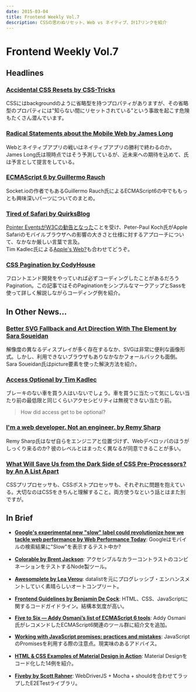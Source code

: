 ```yaml
---
date: 2015-03-04
title: Frontend Weekly Vol.7
description: CSSの思わぬリセット、Web vs ネイティブ、計17リンクを紹介
---
```


# Frontend Weekly Vol.7

## Headlines

### [Accidental CSS Resets by CSS-Tricks](https://css-tricks.com/accidental-css-resets/)

CSSにはbackgroundのように省略型を持つプロパティがありますが、その省略型のプロパティには"知らない間にリセットされている"という事故を起こす危険もたくさん潜んでいます。

### [Radical Statements about the Mobile Web by James Long](http://jlongster.com/Radical-Statements-about-the-Mobile-Web)

Webとネイティブアプリの戦いはネイティブアプリの勝利で終わるのか。James Long氏は現時点ではそう予測しているが、近未来への期待を込めて、氏は予言として提言をしている。

### [ECMAScript 6 by Guillermo Rauch](http://rauchg.com/2015/ecmascript-6/)

Socket.ioの作者でもあるGuillermo Rauch氏によるECMAScript6の中でももっとも興味深いパーツについてのまとめ。

### [Tired of Safari by QuirksBlog](http://www.quirksmode.org/blog/archives/2015/02/tired_of_safari.html)

[Pointer EventsがW3Cの勧告となった](http://www.w3.org/TR/pointerevents/)ことを受け、Peter-Paul Koch氏がApple Safariのモバイルブラウザへの影響の大きさと仕様に対するアプローチについて、なかなか厳しい言葉で言及。  
Tim Kadlec氏による[Apple's Web?](http://timkadlec.com/2015/02/apples-web/)も合わせてどうぞ。

### [CSS Pagination by CodyHouse](http://codyhouse.co/gem/css-pagination/)

フロントエンド開発をやっていれば必ずコーディングしたことがあるだろうPagination。この記事ではそのPaginationをシンプルなマークアップとSassを使って詳しく解説しながらコーディング例を紹介。

## In Other News…

### [Better SVG Fallback and Art Direction With The <picture> Element by Sara Soueidan](http://sarasoueidan.com/blog/svg-picture/)

解像度の異なるディスプレイが多く存在するなか、SVGは非常に便利な画像形式。しかし、利用できないブラウザもありなかなかフォールバックも面倒。Sara Soueidan氏はpicture要素を使った解決方法を紹介。

### [Access Optional by Tim Kadlec](http://timkadlec.com/2015/02/access-optional/)

ブレーキのない車を買う人はいないでしょう。車を買うに当たって気にしない当たり前の最低限と同じくらいアクセシビリティは無視できない当たり前。

> How did access get to be optional?

### [I'm a web developer. Not an engineer. by Remy Sharp](https://remysharp.com/2015/02/26/i-am-web-developer)

Remy Sharp氏はなぜ自らをエンジニアと位置づけず、Webデベロッパのほうがしっくり来るのか? 彼のレベルとはまったく異なるが同意できることが多い。

### [What Will Save Us from the Dark Side of CSS Pre-Processors? by An A List Apart](http://alistapart.com/column/what-will-save-us-from-the-dark-side-of-pre-processors)

CSSプリプロセッサも、CSSポストプロセッサも、それぞれに問題を抱えている。大切なのはCSSをきちんと理解すること。両方使うなという話とはまた別ですが。

## In Brief

- [**Google's experimental new "slow" label could revolutionize how we tackle web performance by Web Performance Today**](http://www.webperformancetoday.com/2015/02/25/google-new-slow-label-web-performance/): Googleはモバイルの検索結果に"Slow"を表示するテスト中か?

- [**Colorable by Brent Jackson**](http://jxnblk.com/colorable/): アクセシブルなカラーコントラストのコンビネーションをテストするNode製ツール。

- [**Awesomplete by Lea Verou**](https://github.com/LeaVerou/awesomplete): datalistを元にプログレッシブ・エンハンスメントしていく素晴らしいオートコンプリート。

- [**Frontend Guidelines by Benjamin De Cock**](https://github.com/bendc/frontend-guidelines): HTML、CSS、JavaScriptに関するコードガイドライン。結構本気度が高い。

- [**Five to Six — Addy Osmani’s list of ECMAScript 6 tools**](http://www.super-script.us/2015/es6-tools.html): Addy Osmani氏がレコメンドしたECMAScript6関連のツール群に紹介文を追加。

- [**Working with JavaScript promises: practices and mistakes**](http://codesi.nz/nodejs/2015/01/28/working-with-javascript-promises.html): JavaScriptのPromisesを利用する際の注意点。現実味のあるアドバイス。

- [**HTML & CSS Examples of Material Design in Action**](http://speckyboy.com/2015/02/26/html-css-examples-of-material-design-in-action/): Material Designをコード化した14例を紹介。

- [**Fiveby by Scott Rahner**](https://github.com/dowjones/fiveby): WebDriverJS + Mocha + shouldを合わせてラップしたE2ETestライブラリ。
